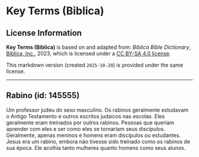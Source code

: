 # Key Terms (Biblica)

## License Information

**Key Terms (Biblica)** is based on and adapted from: _Biblica Bible Dictionary_, [Biblica, Inc.](https://www.biblica.com/), 2023, which is licensed under a [CC BY-SA 4.0 license](https://creativecommons.org/licenses/by-sa/4.0/legalcode.en).

This markdown version (created `2025-10-20`) is provided under the same license.



--------------------------------

## Rabino (id: 145555)

Um professor judeu do sexo masculino. Os rabinos geralmente estudavam o Antigo Testamento e outros escritos judaicos nas escolas. Eles geralmente eram treinados por outros rabinos. Pessoas que queriam aprender com eles e ser como eles se tornariam seus discípulos. Geralmente, apenas meninos e homens eram discípulos ou estudantes. Jesus era um rabino, embora não tivesse sido treinado como os rabinos de sua época. Ele acolhia tanto mulheres quanto homens como seus alunos.


